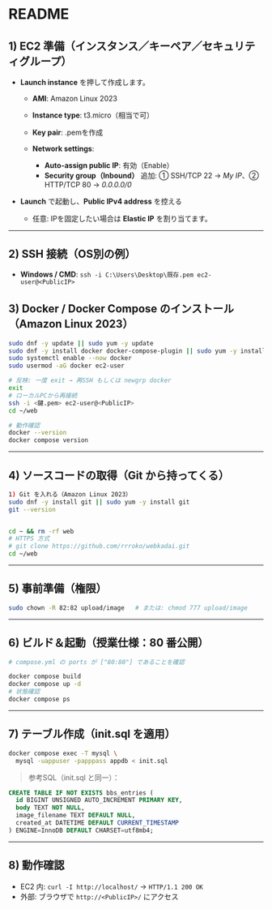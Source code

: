 # README
## 1) EC2 準備（インスタンス／キーペア／セキュリティグループ）

* **Launch instance** を押して作成します。

  * **AMI**: Amazon Linux 2023
  * **Instance type**: t3.micro（相当で可）
  * **Key pair**: .pemを作成
  * **Network settings**:

    * **Auto-assign public IP**: 有効（Enable）
    * **Security group（Inbound）** 追加: ① SSH/TCP 22 → *My IP*、② HTTP/TCP 80 → *0.0.0.0/0*
* **Launch** で起動し、**Public IPv4 address** を控える

  * 任意: IPを固定したい場合は **Elastic IP** を割り当てます。

---

## 2) SSH 接続（OS別の例）

* **Windows / CMD**: `ssh -i C:\Users\Desktop\既存.pem ec2-user@<PublicIP>`

## 3) Docker / Docker Compose のインストール（Amazon Linux 2023）

```bash
sudo dnf -y update || sudo yum -y update
sudo dnf -y install docker docker-compose-plugin || sudo yum -y install docker
sudo systemctl enable --now docker
sudo usermod -aG docker ec2-user

# 反映: 一度 exit → 再SSH もしくは newgrp docker
exit
# ローカルPCから再接続
ssh -i <鍵.pem> ec2-user@<PublicIP>
cd ~/web

# 動作確認
docker --version
docker compose version
```

---

## 4) ソースコードの取得（Git から持ってくる）

```bash
1) Git を入れる（Amazon Linux 2023）
sudo dnf -y install git || sudo yum -y install git
git --version


cd ~ && rm -rf web
# HTTPS 方式
# git clone https://github.com/rrroko/webkadai.git
cd ~/web
```

---

## 5) 事前準備（権限）

```bash
sudo chown -R 82:82 upload/image   # または: chmod 777 upload/image
```

---

## 6) ビルド＆起動（授業仕様：80 番公開）

```bash
# compose.yml の ports が ["80:80"] であることを確認

docker compose build
docker compose up -d
# 状態確認
docker compose ps
```

---

## 7) テーブル作成（init.sql を適用）

```bash
docker compose exec -T mysql \
  mysql -uappuser -papppass appdb < init.sql
```

> 参考SQL（init.sql と同一）：

```sql
CREATE TABLE IF NOT EXISTS bbs_entries (
  id BIGINT UNSIGNED AUTO_INCREMENT PRIMARY KEY,
  body TEXT NOT NULL,
  image_filename TEXT DEFAULT NULL,
  created_at DATETIME DEFAULT CURRENT_TIMESTAMP
) ENGINE=InnoDB DEFAULT CHARSET=utf8mb4;
```

---

## 8) 動作確認

* EC2 内: `curl -I http://localhost/` → `HTTP/1.1 200 OK`
* 外部: ブラウザで `http://<PublicIP>/` にアクセス

